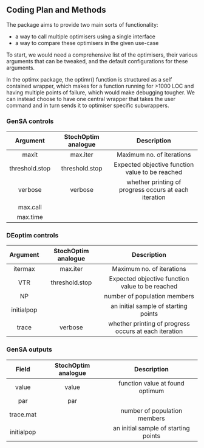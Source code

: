 ## Coding Plan and Methods

The package aims to provide two main sorts of functionality:
- a way to call multiple optimisers using a single interface
- a way to compare these optimisers in the given use-case

To start, we would need a comprehensive list of the optimisers, their various arguments that can be tweaked, and the default configurations for these arguments.



In the optimx package, the optimr() function is structured as a self contained wrapper, which makes for a function running for >1000 LOC and having multiple points of failure, which would make debugging tougher.
We can instead choose to have one central wrapper that takes the user command and in turn sends it to optimiser specific subwrappers.


### GenSA controls

| Argument | StochOptim analogue | Description                        |
| :------: | :-----------------: | :---------:                        |
| maxit  | max.iter               | Maximum no. of iterations          |
| threshold.stop | threshold.stop | Expected objective function value to be reached  |
| verbose | verbose | whether printing of progress occurs at each iteration|
| max.call | | |
| max.time | | |



### DEoptim controls

| Argument | StochOptim analogue | Description                        |
| :------: | :-----------------: | :---------:                        |
| itermax  | max.iter               | Maximum no. of iterations          |
| VTR | threshold.stop | Expected objective function value to be reached  |
| NP  |  | number of population members |
| initialpop | | an initial sample of starting points |
| trace | verbose | whether printing of progress occurs at each iteration |

### GenSA outputs

|   Field  | StochOptim analogue | Description                        |
| :------: | :-----------------: | :---------:                        |
| value  | value               | function value at found optimum          |
| par | par |   |
| trace.mat |  | number of population members |
| initialpop | | an initial sample of starting points |








